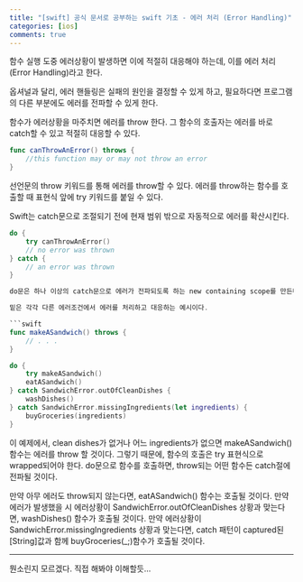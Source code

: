 ```yaml
---
title: "[swift] 공식 문서로 공부하는 swift 기초 - 에러 처리 (Error Handling)"
categories: [ios]
comments: true
---
```



함수 실행 도중 에러상황이 발생하면 이에 적절히 대응해야 하는데, 이를 에러 처리(Error Handling)라고 한다.

옵셔널과 달리, 에러 핸들링은 실패의 원인을 결정할 수 있게 하고, 필요하다면 프로그램의 다른 부분에도 에러를 전파할 수 있게 한다.

함수가 에러상황을 마주치면 에러를 throw 한다. 그 함수의 호출자는 에러를 바로 catch할 수 있고 적절히 대응할 수 있다.

```swift
func canThrowAnError() throws {
    //this function may or may not throw an error
}
```

선언문의 throw 키워드를 통해 에러를 throw할 수 있다. 에러를 throw하는 함수를 호출할 때 표현식 앞에 try 키워드를 붙일 수 있다.

Swift는 catch문으로 조절되기 전에 현재 범위 밖으로 자동적으로 에러를 확산시킨다.

```swift
do {
    try canThrowAnError()
    // no error was thrown
} catch {
    // an error was thrown
}

do문은 하나 이상의 catch문으로 에러가 전파되도록 하는 new containing scope를 만든다.

밑은 각각 다른 에러조건에서 에러를 처리하고 대응하는 예시이다.

```swift
func makeASandwich() throws {
    // . . .
}

do {
    try makeASandwich()
    eatASandwich()
} catch SandwichError.outOfCleanDishes {
    washDishes()
} catch SandwichError.missingIngredients(let ingredients) {
    buyGroceries(ingredients)
}
```

이 예제에서, clean dishes가 없거나 어느 ingredients가 없으면 makeASandwich() 함수는 에러를 throw 할 것이다. 그렇기 때문에, 함수의 호출은 try 표현식으로 wrapped되어야 한다. do문으로 함수를 호출하면, throw되는 어떤 함수든 catch절에 전파될 것이다.

만약 아무 에러도 throw되지 않는다면, eatASandwich() 함수는 호출될 것이다. 만약 에러가 발생했을 시 에러상황이 SandwichError.outOfCleanDishes 상황과 맞는다면, washDishes() 함수가 호출될 것이다. 만약 에러상황이 SandwichError.missingIngredients 상황과 맞는다면, catch 패턴이 captured된 [String]값과 함께 buyGroceries(_;)함수가 호출될 것이다.






***

뭔소린지 모르겠다. 직접 해봐야 이해할듯...
